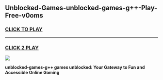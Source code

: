 
## Unblocked-Games-unblocked-games-g++-Play-Free-v0oms
<h3>
<a href="https://premium76.site?title=unblocked-games-g++&ref=09A">CLICK TO PLAY</a></h3>
<hr>

<h3>
<a href="https://premium76.site?title=unblocked-games-g++&ref=09A">CLICK 2 PLAY</a>
  
</h3>

<a href="https://premium76.site?title=unblocked-games-g++&ref=09A"><img src="https://clearcache.store/games.png"></a>


**unblocked-games-g++ games unblocked: Your Gateway to Fun and Accessible Online Gaming**
